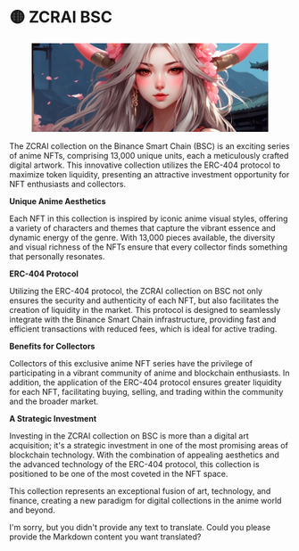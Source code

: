 # 🟡 ZCRAI BSC

<figure><img src="../../../.gitbook/assets/GHBbvf1WAAAn8lt (1).jpeg" alt=""><figcaption></figcaption></figure>

The ZCRAI collection on the Binance Smart Chain (BSC) is an exciting series of anime NFTs, comprising 13,000 unique units, each a meticulously crafted digital artwork. This innovative collection utilizes the ERC-404 protocol to maximize token liquidity, presenting an attractive investment opportunity for NFT enthusiasts and collectors.

**Unique Anime Aesthetics**

Each NFT in this collection is inspired by iconic anime visual styles, offering a variety of characters and themes that capture the vibrant essence and dynamic energy of the genre. With 13,000 pieces available, the diversity and visual richness of the NFTs ensure that every collector finds something that personally resonates.

**ERC-404 Protocol**

Utilizing the ERC-404 protocol, the ZCRAI collection on BSC not only ensures the security and authenticity of each NFT, but also facilitates the creation of liquidity in the market. This protocol is designed to seamlessly integrate with the Binance Smart Chain infrastructure, providing fast and efficient transactions with reduced fees, which is ideal for active trading.

**Benefits for Collectors**

Collectors of this exclusive anime NFT series have the privilege of participating in a vibrant community of anime and blockchain enthusiasts. In addition, the application of the ERC-404 protocol ensures greater liquidity for each NFT, facilitating buying, selling, and trading within the community and the broader market.

**A Strategic Investment**

Investing in the ZCRAI collection on BSC is more than a digital art acquisition; it's a strategic investment in one of the most promising areas of blockchain technology. With the combination of appealing aesthetics and the advanced technology of the ERC-404 protocol, this collection is positioned to be one of the most coveted in the NFT space.

This collection represents an exceptional fusion of art, technology, and finance, creating a new paradigm for digital collections in the anime world and beyond.

I'm sorry, but you didn't provide any text to translate. Could you please provide the Markdown content you want translated?
